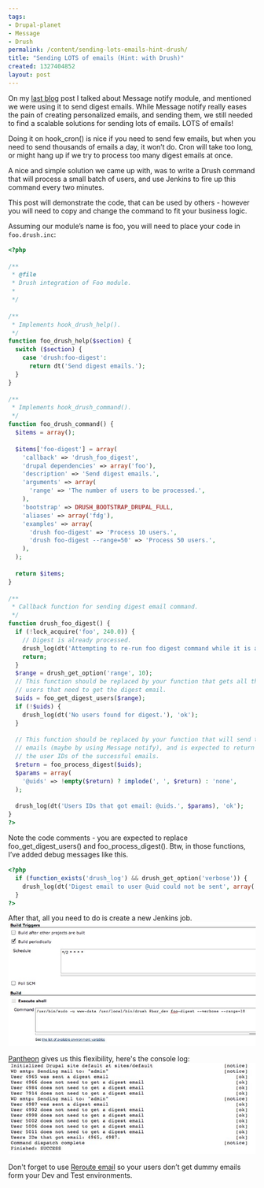 ```yaml
---
tags:
- Drupal-planet
- Message
- Drush
permalink: /content/sending-lots-emails-hint-drush/
title: "Sending LOTS of emails (Hint: with Drush)"
created: 1327404852
layout: post
---
```

On my <a href="http://www.gizra.com/content/message-notify-multilingual-email-notifications">last blog</a> post I talked about Message notify module, and mentioned we were using it to send digest emails. While Message notify really eases the pain of creating personalized emails, and sending them, we still needed to find a scalable solutions for sending lots of emails. LOTS of emails!

Doing it on hook_cron() is nice if you need to send few emails, but when you need to send thousands of emails a day, it won’t do. Cron will take too long, or might hang up if we try to process too many digest emails at once.

A nice and simple solution we came up with, was to write a Drush command that will process a small batch of users, and use Jenkins to fire up this command every two minutes.

This post will demonstrate the code, that can be used by others - however you will need to copy and change the command to fit your business logic.

<!-- more -->

Assuming our module’s name is foo, you will need to place your code in ```foo.drush.inc```:

```php
<?php

/**
 * @file
 * Drush integration of Foo module.
 *
 */

/**
 * Implements hook_drush_help().
 */
function foo_drush_help($section) {
  switch ($section) {
    case 'drush:foo-digest':
      return dt('Send digest emails.');
  }
}

/**
 * Implements hook_drush_command().
 */
function foo_drush_command() {
  $items = array();

  $items['foo-digest'] = array(
    'callback' => 'drush_foo_digest',
    'drupal dependencies' => array('foo'),
    'description' => 'Send digest emails.',
    'arguments' => array(
      'range' => 'The number of users to be processed.',
    ),
    'bootstrap' => DRUSH_BOOTSTRAP_DRUPAL_FULL,
    'aliases' => array('fdg'),
    'examples' => array(
      'drush foo-digest' => 'Process 10 users.',
      'drush foo-digest --range=50' => 'Process 50 users.',
    ),
  );

  return $items;
}

/**
 * Callback function for sending digest email command.
 */
function drush_foo_digest() {
  if (!lock_acquire('foo', 240.0)) {
    // Digest is already processed.
    drush_log(dt('Attempting to re-run foo digest command while it is already running.'), 'notice');
    return;
  }
  $range = drush_get_option('range', 10);
  // This function should be replaced by your function that gets all the
  // users that need to get the digest email.
  $uids = foo_get_digest_users($range);
  if (!$uids) {
    drush_log(dt('No users found for digest.'), 'ok');
  }

  // This function should be replaced by your function that will send the
  // emails (maybe by using Message notify), and is expected to return
  // the user IDs of the successful emails.
  $return = foo_process_digest($uids);
  $params = array(
    '@uids' => !empty($return) ? implode(', ', $return) : 'none',
  );

  drush_log(dt('Users IDs that got email: @uids.', $params), 'ok');
}
?>
```

Note the code comments - you are expected to replace foo_get_digest_users() and foo_process_digest(). Btw, in those functions, I’ve added debug messages like this.

```php
<?php
  if (function_exists('drush_log') && drush_get_option('verbose')) {
    drush_log(dt('Digest email to user @uid could not be sent', array('@uid' => $account->uid)), 'ok');
  }
?>
```

After that, all you need to do is create a new Jenkins job.
<img src="/assets/images/legacy/digest_dev_Config_Jenkins.jpg" />


<a href="http://getpantheon.com">Pantheon</a> gives us this flexibility, here's the console log:
<img src="/assets/images/legacy/digest-console.jpg" />

Don't forget to use <a href="http://drupal.org/project/reroute_email">Reroute email</a> so your users don’t get dummy emails form your Dev and Test environments.
